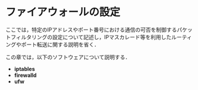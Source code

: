 # ファイアウォールの設定

ここでは，特定のIPアドレスやポート番号における通信の可否を制御するパケットフィルタリングの設定について記述し，IPマスカレード等を利用したルーティングやポート転送に関する説明を省く．

この章では，以下のソフトウェアについて説明する．
- **iptables**
- **firewalld**
- **ufw**
